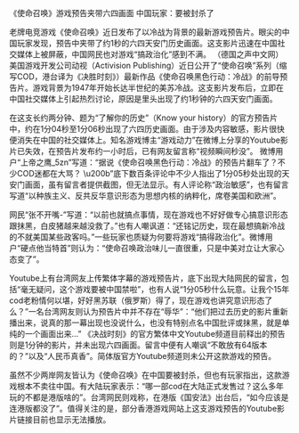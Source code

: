 《使命召唤》游戏预告夹带六四画面 中国玩家：要被封杀了

老牌电竞游戏《使命召唤》近日发布了以冷战为背景的最新游戏预告片。眼尖的中国玩家发现，预告中夹带了约1秒的六四天安门历史画面。这支影片迅速在中国社交媒体上被屏蔽，中国网民也对游戏“搞政治化”感到不满。 （德国之声中文网）美国游戏开发公司动视（Activision Publishing）近日公开了“使命召唤”系列（缩写COD，港台译为《决胜时刻》）最新作品《使命召唤黑色行动：冷战》的前导预告片。游戏背景为1947年开始长达半世纪的美苏冷战。这支影片发布后，立即在中国社交媒体上引起热烈讨论，原因是里头出现了约1秒钟的六四天安门画面。

在这支长约两分钟、题为“了解你的历史”（Know your history）的官方预告片中，约在1分04秒至1分06秒出现了六四历史画面。由于涉及内容敏感，影片很快便消失在中国的社交媒体上。知名游戏博主“游戏动力”在微博上分享的Youtube影片已失效，在预告片发布约一小时后，已有网友留言称“视频瞬间秒没”。 微博用户“上帝之鹰_5zn”写道：“据说《使命召唤黑色行动：冷战》的预告片翻车了？不少COD迷都在大骂？ \u200b”底下数百条评论中不少人指出了1分05秒处出现的天安门画面，虽有留言者提供截图，但无法显示。有人评论称“政治敏感”，也有留言写道“以种族主义、反共反华意识形态为思想内核的纳粹化，席卷美国和欧洲”。

网民“张不开嘴-”写道：“以前也就搞点事情，现在游戏也不好好做专心搞意识形态跟抹黑，白皮猪越来越没救了。”也有人嘲讽道：“还铭记历史，现在最想搞新冷战的不就美国某些政客吗。”一些玩家也质疑为何要将游戏“搞得政治化”。微博用户“硬点他当特首”则认为：“使命召唤政治味儿一直很重，只是中美对立让大家心态变了”。

Youtube上有台湾网友上传繁体字幕的游戏预告片，底下出现大陆网民的留言，包括“毫无疑问，这个游戏要被中国禁啦”，也有人说“1分05秒什么玩意。让我个15年cod老粉情何以堪，好好黑苏联（俄罗斯）得了，现在游戏也讲究意识形态了么？”一名台湾网友则认为预告片中并不存在“辱华”：“他们把过去历史的影片重新播出来，说真的那一幕出现也没说什么，也没有特别点名中国批评或抹黑，就是单纯的一个画面出来…” 《决战时刻》的官方繁体中文Youtube频道目前释出的预告则是1分钟的影片，并未出现六四画面。留言中便有人嘲讽“不敢放有64版本的？”以及“人民币真香”。简体版官方Youtube频道则未公开这款游戏的预告。

虽然不少两岸网友皆认为《使命召唤》在中国要被封杀，但也有玩家指出，这款游戏根本不卖往中国。有大陆玩家表示：“哪一部cod在大陆正式发售过？这么多年玩的不都是港版啥的”。台湾网民则戏称，在港版《国安法》出台后，“如今应该是连港版都没了”。值得关注的是，部分香港游戏网站上这支游戏预告的Youtube影片链接目前也显示无法播放。 

